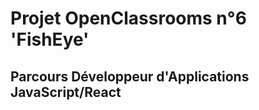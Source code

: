 <h1>Projet OpenClassrooms n°6 'FishEye'</h1>
<h2>Parcours Développeur d'Applications JavaScript/React</h2>


